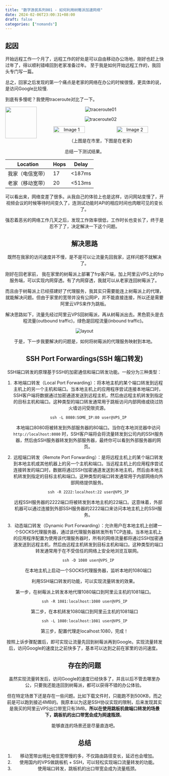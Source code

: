 ```yaml
---
title: "数字游民系列001 - 如何利用树莓派加速网络"
date: 2024-02-06T23:00:31+08:00
draft: false
categories: ["nomands"]
---
```


## 起因
开始远程工作一个月了，远程工作的好处是可以自由移动办公场地，刚好也赶上快过年了，得以顺利错峰回到老家准备过年。 至于我是如何开始远程工作的，我回头专门写一篇。

总之，回家之后发现的第一个痛点是老家的网络在办公的时候很慢，更具体的说，是访问Google比较慢.

到底有多慢呢？我使用traceroute对比了一下。

<img align="left" width="100" height="100" src="ssh/traceroute01">


<center>

![traceroute01](ssh/traceroute01.jpg)


![traceroute02](ssh/traceroute02.jpg) 
<center>

<div style="display: flex;">
    <img src="ssh/traceroute01.jpg" alt="Image 1" style="width: 50%;">
    <img src="ssh/traceroute02.jpg" alt="Image 2" style="width: 50%;">
</div>


（上图是在市里，下图是在老家)

总结一下测试结果。

| Location         | Hops | Delay  |
| ---------------- | ---- | ------ |
| 我家（电信宽带） | 17   | <187ms |
| 老家（移动宽带） | 20   | <513ms |

可以看出来，网络变差了很多。从我自己的体验上也是这样，访问网站变慢了，开视频会议的时候等待时间变久了，连测试功能时API的相应时间也肉眼可见的变长了。

强忍着恶劣的网络工作几天之后，发现工作效率很低，工作时长也变长了，终于是忍不了了，决定解决一下这个问题。

## 解决思路

既然在我家的访问速度并不慢，是不是可以让流量先回我家，这样问题不就解决了。 

刚好在回老家前， 我在家里的树莓派上部署了frp客户端，加上阿里云VPS上的frp服务端，可以实现内网穿透。有了内网穿透，我就可以从老家连回树莓派了。 

而且由于树莓派上已经搭建好了代理服务，我其实只需要能连上树莓派上的代理，就能解决问题。但由于家里的宽带并没有公网IP，并不能直接连接，所以还是需要阿里云VPS来作为跳板。 

解决思路如下，流量先经过阿里云VPS回树莓派，再从树莓派出去。黑色箭头是去程流量(outbound traffic)，绿色是回程流量(inbound traffic)。

![layout](ssh/layout.jpg)

于是，下一步我要解决的问题是，如何将树莓派的代理服务映射到本地。

## SSH Port Forwardings(SSH 端口转发)

SSH端口转发的原理基于SSH的加密通信和端口转发功能。一般分为三种类型：

1. 本地端口转发（Local Port Forwarding）：将本地主机的某个端口转发到远程主机上的另一个主机和端口。当本地主机上的应用程序尝试连接本地端口时，SSH客户端将数据通过加密通道发送到远程主机，然后由远程主机转发到指定的目标主机和端口。这种类型的端口转发通常用于跳板访问内部网络或绕过防火墙访问受限资源。

   ```
   ssh -L 8080:SOME_IP:80 user@VPS_IP
   ```

   本地端口8080将被转发到外部服务器的80端口。当你在本地浏览器中访问 `http://localhost:8080` 时，SSH客户端将会将流量转发到公司内的SSH服务器，然后由SSH服务器转发到外部服务器，最终你可以看到外部服务器的网页。

2. 远程端口转发（Remote Port Forwarding）：是将远程主机上的某个端口转发到本地主机或其他机器上的另一个主机和端口。当远程主机上的应用程序尝试连接转发的端口时，数据将通过SSH加密通道发送到本地主机，然后由本地主机转发到指定的目标主机和端口。这种类型的端口转发通常用于内部网络向外部网络提供服务。

   ```
   ssh -R 2222:localhost:22 user@VPS_IP
   ```
   远程SSH服务器的2222端口将被转发到本地主机的22端口。这意味着，外部机器可以通过连接到外部SSH服务器的2222端口来访问本地主机上的SSH服务。

3. 动态端口转发（Dynamic Port Forwarding）：允许用户在本地主机上创建一个SOCKS代理服务器，通过该代理服务器转发所有TCP连接。当本地主机上的应用程序配置为使用该代理服务器时，所有的网络流量都将通过SSH加密通道发送到远程主机，然后由远程主机转发到目标主机和端口。这种类型的端口转发通常用于在不受信任的网络上安全地浏览互联网。

   ```
   ssh -D 1080 user@VPS_IP
   ```

   在本地主机上启动一个SOCKS代理服务器，监听本地的1080端口



利用SSH端口转发的功能，可以实现流量转发的效果。

第一步，在树莓派上转发本地代理1080端口到阿里云主机的1081端口。

```
ssh -R 1081:localhost:1080 user@VPS_IP
```

第二步，在本机转发1080端口到阿里云主机的1081端口

```
ssh -L 1080:localhost:1081 user@VPS_IP
```

第三步，配置代理走localhost:1080，完成！

按照上诉步骤配置后，即可实现让流量先回到树莓派再到Google。实现流量转发后，访问Google的速度比之前快多了，基本可以达到之前在家里的访问速度。

## 存在的问题

虽然实现流量转发后，访问Google的速度已经快多了，并且以后不管去哪里办公，只要我还能连回到树莓派，都可以获得不错的办公体验。

但在特定场景下还是存在一些问题。比如下载文件时，只能跑不到500KB，而之前是可以跑到接近4MB的。我原本以为这是SSH协议实现的限制，后来发现其实是我买的阿里云VPS出口带宽只有3MB。**所以在使用跳板机做端口转发的场景下，跳板机的出口带宽会成为网速瓶颈**。 

能够直连的场景还是尽量直连吧。

## 总结

1. 移动宽带出境比电信宽带慢的多，不仅路由路径变长，延迟也会增加。
2. 使用国内的VPS做跳板机 + SSH，可以轻松实现端口流量转发的功能。
3. 使用端口转发，跳板机的出口带宽会成为流量瓶颈。



